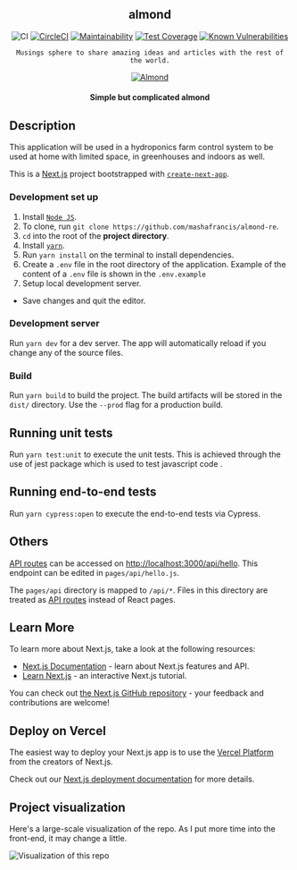 <div align="center">

## almond

![CI](https://github.com/musings-sphere/musings-fe/workflows/CI/badge.svg)
[![CircleCI](https://circleci.com/gh/almond-hydroponics/almond/tree/main.svg?style=svg)](https://circleci.com/gh/almond-hydroponics/almond/tree/main)
[![Maintainability](https://api.codeclimate.com/v1/badges/815286efd0a5afd00b51/maintainability)](https://codeclimate.com/github/almond-hydroponics/almond/maintainability)
[![Test Coverage](https://api.codeclimate.com/v1/badges/815286efd0a5afd00b51/test_coverage)](https://codeclimate.com/github/almond-hydroponics/almond/test_coverage)
[![Known Vulnerabilities](https://snyk.io/test/github/almond-hydroponics/almond/badge.svg)](https://snyk.io/test/github/almond-hydroponics/almond?style=flat-square)

</div>

<div align="center">

    Musings sphere to share amazing ideas and articles with the rest of the world.

[![Almond](../public/img/readme.png)](https://almond-re-staging.herokuapp.com/)

#### Simple but complicated almond

</div>

## Description

This application will be used in a hydroponics farm control system to be used at home with limited space, in greenhouses and indoors as well.

This is a [Next.js](https://nextjs.org/) project bootstrapped with [`create-next-app`](https://github.com/vercel/next.js/tree/canary/packages/create-next-app).

### Development set up

1. Install [`Node JS`](https://nodejs.org/en/).
2. To clone, run `git clone https://github.com/mashafrancis/almond-re`.
3. `cd` into the root of the **project directory**.
4. Install [`yarn`](https://yarnpkg.com/en/docs/install#mac-stable).
5. Run `yarn install` on the terminal to install dependencies.
6. Create a `.env` file in the root directory of the application. Example of the content of a `.env` file is shown in the `.env.example`
7. Setup local development server.

- Save changes and quit the editor.

### Development server

Run `yarn dev` for a dev server. The app will automatically reload if you change any of the source files.

### Build

Run `yarn build` to build the project. The build artifacts will be stored in the `dist/` directory. Use the `--prod` flag for a production build.

## Running unit tests

Run `yarn test:unit` to execute the unit tests. This is achieved through the use of jest package which is used to test javascript code .

## Running end-to-end tests

Run `yarn cypress:open` to execute the end-to-end tests via Cypress.

## Others
[API routes](https://nextjs.org/docs/api-routes/introduction) can be accessed on [http://localhost:3000/api/hello](http://localhost:3000/api/hello). This endpoint can be edited in `pages/api/hello.js`.

The `pages/api` directory is mapped to `/api/*`. Files in this directory are treated as [API routes](https://nextjs.org/docs/api-routes/introduction) instead of React pages.

## Learn More

To learn more about Next.js, take a look at the following resources:

- [Next.js Documentation](https://nextjs.org/docs) - learn about Next.js features and API.
- [Learn Next.js](https://nextjs.org/learn) - an interactive Next.js tutorial.

You can check out [the Next.js GitHub repository](https://github.com/vercel/next.js/) - your feedback and contributions are welcome!

## Deploy on Vercel

The easiest way to deploy your Next.js app is to use the [Vercel Platform](https://vercel.com/new?utm_medium=default-template&filter=next.js&utm_source=create-next-app&utm_campaign=create-next-app-readme) from the creators of Next.js.

Check out our [Next.js deployment documentation](https://nextjs.org/docs/deployment) for more details.

## Project visualization

Here's a large-scale visualization of the repo. As I put more time into the front-end, it may change a little.

![Visualization of this repo](../diagram.svg)
